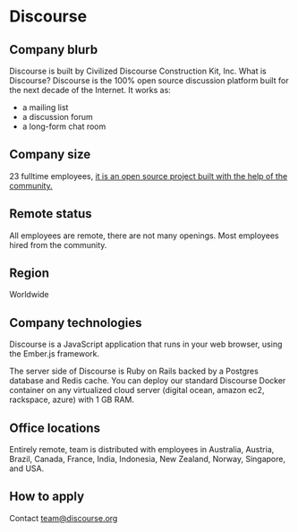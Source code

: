# Discourse

## Company blurb

Discourse is built by Civilized Discourse Construction Kit, Inc.
What is Discourse?
Discourse is the 100% open source discussion platform built for the next decade of the Internet. It works as:

* a mailing list
* a discussion forum
* a long-form chat room


## Company size

23 fulltime employees, [it is an open source project built with the help of the community.](https://www.discourse.org/team)

## Remote status

All employees are remote, there are not many openings. Most employees hired from the community.

## Region

Worldwide

## Company technologies

Discourse is a JavaScript application that runs in your web browser, using the Ember.js framework.

The server side of Discourse is Ruby on Rails backed by a Postgres database and Redis cache. You can deploy our standard Discourse Docker container on any virtualized cloud server (digital ocean, amazon ec2, rackspace, azure) with 1 GB RAM.

## Office locations

Entirely remote, team is distributed with employees in Australia, Austria, Brazil, Canada, France, India, Indonesia, New Zealand, Norway, Singapore, and USA.

## How to apply

Contact team@discourse.org

